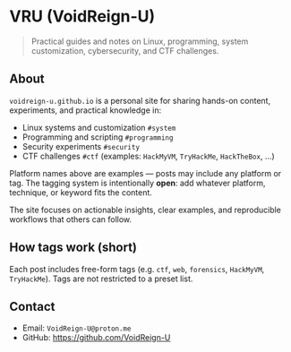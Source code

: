 # VRU (VoidReign-U)

> Practical guides and notes on Linux, programming, system customization, cybersecurity, and CTF challenges.

## About
`voidreign-u.github.io` is a personal site for sharing hands-on content, experiments, and practical knowledge in:

- Linux systems and customization  `#system`  
- Programming and scripting          `#programming`  
- Security experiments               `#security`  
- CTF challenges                     `#ctf` (examples: `HackMyVM`, `TryHackMe`, `HackTheBox`, ...)

Platform names above are examples — posts may include any platform or tag. The tagging system is intentionally **open**: add whatever platform, technique, or keyword fits the content.

The site focuses on actionable insights, clear examples, and reproducible workflows that others can follow.

## How tags work (short)
Each post includes free-form tags (e.g. `ctf`, `web`, `forensics`, `HackMyVM`, `TryHackMe`). Tags are not restricted to a preset list.

## Contact
- Email: `VoidReign-U@proton.me`  
- GitHub: https://github.com/VoidReign-U
